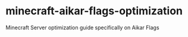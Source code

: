 # minecraft-aikar-flags-optimization
Minecraft Server optimization guide specifically on Aikar Flags
